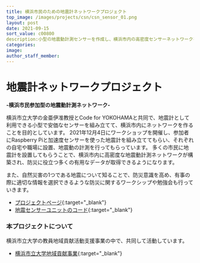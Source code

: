 ```yaml
---
title: 横浜市民のための地震計ネットワークプロジェクト
top_image: /images/projects/csn/csn_sensor_01.png
layout: post
date: 2021-09-15
sort_value: c00800
description:小型の地震動計測センサーを作成し、横浜市内の高密度センサーネットワークを構築する市民のための市民参加型プロジェクト
categories:
image: 
author_staff_member:
---
```


# 地震計ネットワークプロジェクト

**-横浜市民参加型の地震動計測ネットワーク-**

横浜市立大学の金亜伊准教授とCode for YOKOHAMAと共同で、地震計として利用できる小型で安価なセンサーを組み立てて、横浜市内にネットワークを作ることを目的としています。
2021年12月4日にワークショップを開催し、参加者にRaspberry Piと加速度センサーを使った地震計を組み立ててもらい、それぞれの自宅や職場に設置、地震動の計測を行ってもらっています。
多くの市民に地震計を設置してもらうことで、横浜市内に高密度な地震動計測ネットワークが構築され、防災に役立つ多くの有用なデータが取得できるようになります。

また、自然災害の1つである地震について知ることで、防災意識を高め、有事の際に適切な情報を選択できるような防災に関するワークシップや勉強会も行っていきます。

* [プロジェクトページ](https://seismic.balog.jp/){:target="_blank"}
* [地震センサーユニットのコード](https://github.com/hirokiu/csn_raspi){:target="_blank"}


### 本プロジェクトについて
横浜市立大学の教員地域貢献活動支援事業の中で、共同して活動しています。

* [横浜市立大学地域貢献事業](https://www.yokohama-cu.ac.jp/Contributions/research/kyouin_chiiki.html){:target="_blank"}
